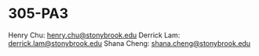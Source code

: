 # 305-PA3

Henry Chu: henry.chu@stonybrook.edu
Derrick Lam: derrick.lam@stonybrook.edu
Shana Cheng: shana.cheng@stonybrook.edu
